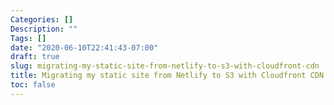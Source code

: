 ```yaml
---
Categories: []
Description: ""
Tags: []
date: "2020-06-10T22:41:43-07:00"
draft: true
slug: migrating-my-static-site-from-netlify-to-s3-with-cloudfront-cdn
title: Migrating my static site from Netlify to S3 with Cloudfront CDN
toc: false
---
```


